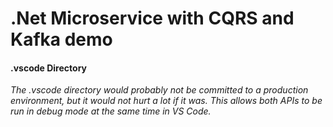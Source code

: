 # .Net Microservice with CQRS and Kafka demo

#### .vscode Directory

_The .vscode directory would probably not be committed to a production environment, but it would not hurt a lot if it was. This allows both APIs to be run in debug mode at the same time in VS Code._
